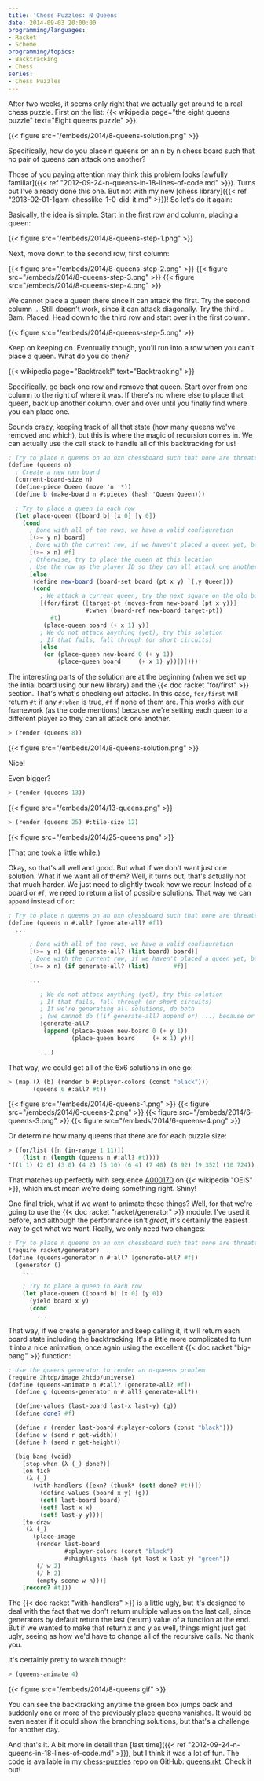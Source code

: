 ```yaml
---
title: 'Chess Puzzles: N Queens'
date: 2014-09-03 20:00:00
programming/languages:
- Racket
- Scheme
programming/topics:
- Backtracking
- Chess
series:
- Chess Puzzles
---
```

After two weeks, it seems only right that we actually get around to a real chess puzzle. First on the list: {{< wikipedia page="the eight queens puzzle" text="Eight queens puzzle" >}}.

{{< figure src="/embeds/2014/8-queens-solution.png" >}}

Specifically, how do you place n queens on an n by n chess board such that no pair of queens can attack one another?

<!--more-->

Those of you paying attention may think this problem looks [awfully familiar]({{< ref "2012-09-24-n-queens-in-18-lines-of-code.md" >}}). Turns out I've already done this one. But not with my new [chess library]({{< ref "2013-02-01-1gam-chesslike-1-0-did-it.md" >}})! So let's do it again:

Basically, the idea is simple. Start in the first row and column, placing a queen:

{{< figure src="/embeds/2014/8-queens-step-1.png" >}}

Next, move down to the second row, first column:

{{< figure src="/embeds/2014/8-queens-step-2.png" >}}
{{< figure src="/embeds/2014/8-queens-step-3.png" >}}
{{< figure src="/embeds/2014/8-queens-step-4.png" >}}

We cannot place a queen there since it can attack the first. Try the second column ... Still doesn't work, since it can attack diagonally. Try the third... Bam. Placed. Head down to the third row and start over in the first column.

{{< figure src="/embeds/2014/8-queens-step-5.png" >}}

Keep on keeping on. Eventually though, you'll run into a row when you can't place a queen. What do you do then?

{{< wikipedia page="Backtrack!" text="Backtracking" >}}

Specifically, go back one row and remove that queen. Start over from one column to the right of where it was. If there's no where else to place that queen, back up another column, over and over until you finally find where you can place one.

Sounds crazy, keeping track of all that state (how many queens we've removed and which), but this is where the magic of recursion comes in. We can actually use the call stack to handle all of this backtracking for us!

```scheme
; Try to place n queens on an nxn chessboard such that none are threatened
(define (queens n)
  ; Create a new nxn board
  (current-board-size n)
  (define-piece Queen (move 'n '*))
  (define b (make-board n #:pieces (hash 'Queen Queen)))

  ; Try to place a queen in each row
  (let place-queen ([board b] [x 0] [y 0])
    (cond
      ; Done with all of the rows, we have a valid configuration
      [(>= y n) board]
      ; Done with the current row, if we haven't placed a queen yet, bail out
      [(>= x n) #f]
      ; Otherwise, try to place the queen at this location
      ; Use the row as the player ID so they can all attack one another
      [else
       (define new-board (board-set board (pt x y) `(,y Queen)))
       (cond
         ; We attack a current queen, try the next square on the old board
         [(for/first ([target-pt (moves-from new-board (pt x y))]
                      #:when (board-ref new-board target-pt))
            #t)
          (place-queen board (+ x 1) y)]
         ; We do not attack anything (yet), try this solution
         ; If that fails, fall through (or short circuits)
         [else
          (or (place-queen new-board 0 (+ y 1))
              (place-queen board     (+ x 1) y))])])))
```

The interesting parts of the solution are at the beginning (when we set up the intial board using our new library) and the {{< doc racket "for/first" >}} section. That's what's checking out attacks. In this case, `for/first` will return `#t` if any `#:when` is true, `#f` if none of them are. This works with our framework (as the code mentions) because we're setting each queen to a different player so they can all attack one another.

```scheme
> (render (queens 8))
```

{{< figure src="/embeds/2014/8-queens-solution.png" >}}

Nice!

Even bigger?

```scheme
> (render (queens 13))
```

{{< figure src="/embeds/2014/13-queens.png" >}}

```scheme
> (render (queens 25) #:tile-size 12)
```

{{< figure src="/embeds/2014/25-queens.png" >}}

(That one took a little while.)

Okay, so that's all well and good. But what if we don't want just one solution. What if we want all of them? Well, it turns out, that's actually not that much harder. We just need to slightly tweak how we recur. Instead of a board or `#f`, we need to return a list of possible solutions. That way we can `append` instead of `or`:

```scheme
; Try to place n queens on an nxn chessboard such that none are threatened
(define (queens n #:all? [generate-all? #f])
  ...

      ; Done with all of the rows, we have a valid configuration
      [(>= y n) (if generate-all? (list board) board)]
      ; Done with the current row, if we haven't placed a queen yet, bail out
      [(>= x n) (if generate-all? (list)       #f)]

      ...

         ; We do not attack anything (yet), try this solution
         ; If that fails, fall through (or short circuits)
         ; If we're generating all solutions, do both
         ; (we cannot do ((if generate-all? append or) ...) because or is a macro
         [generate-all?
          (append (place-queen new-board 0 (+ y 1))
                  (place-queen board     (+ x 1) y))]

         ...)
```

That way, we could get all of the 6x6 solutions in one go:

```scheme
> (map (λ (b) (render b #:player-colors (const "black")))
       (queens 6 #:all? #t))
```

{{< figure src="/embeds/2014/6-queens-1.png" >}} {{< figure src="/embeds/2014/6-queens-2.png" >}} {{< figure src="/embeds/2014/6-queens-3.png" >}} {{< figure src="/embeds/2014/6-queens-4.png" >}}

Or determine how many queens that there are for each puzzle size:

```scheme
> (for/list ([n (in-range 1 11)])
    (list n (length (queens n #:all? #t))))
'((1 1) (2 0) (3 0) (4 2) (5 10) (6 4) (7 40) (8 92) (9 352) (10 724))
```

That matches up perfectly with sequence <a href="https://oeis.org/A000170">A000170</a> on {{< wikipedia "OEIS" >}}, which must mean we're doing something right. Shiny!

One final trick, what if we want to animate these things? Well, for that we're going to use the {{< doc racket "racket/generator" >}} module. I've used it before, and although the performance isn't *great*, it's certainly the easiest way to get what we want. Really, we only need two changes:

```scheme
; Try to place n queens on an nxn chessboard such that none are threatened
(require racket/generator)
(define (queens-generator n #:all? [generate-all? #f])
  (generator ()
    ...

    ; Try to place a queen in each row
    (let place-queen ([board b] [x 0] [y 0])
      (yield board x y)
      (cond
        ...
```

That way, if we create a generator and keep calling it, it will return each board state including the backtracking. It's a little more complicated to turn it into a nice animation, once again using the excellent {{< doc racket "big-bang" >}} function:

```scheme
; Use the queens generator to render an n-queens problem
(require 2htdp/image 2htdp/universe)
(define (queens-animate n #:all? [generate-all? #f])
  (define g (queens-generator n #:all? generate-all?))

  (define-values (last-board last-x last-y) (g))
  (define done? #f)

  (define r (render last-board #:player-colors (const "black")))
  (define w (send r get-width))
  (define h (send r get-height))

  (big-bang (void)
    [stop-when (λ (_) done?)]
    [on-tick
     (λ (_)
       (with-handlers ([exn? (thunk* (set! done? #t))])
         (define-values (board x y) (g))
         (set! last-board board)
         (set! last-x x)
         (set! last-y y)))]
    [to-draw
     (λ (_)
       (place-image
        (render last-board
                #:player-colors (const "black")
                #:highlights (hash (pt last-x last-y) "green"))
        (/ w 2)
        (/ h 2)
        (empty-scene w h)))]
    [record? #t]))
```

The {{< doc racket "with-handlers" >}} is a little ugly, but it's designed to deal with the fact that we don't return multiple values on the last call, since generators by default return the last (return) value of a function at the end. But if we wanted to make that return x and y as well, things might just get ugly, seeing as how we'd have to change all of the recursive calls. No thank you.

It's certainly pretty to watch though:

```scheme
> (queens-animate 4)
```

{{< figure src="/embeds/2014/8-queens.gif" >}}

You can see the backtracking anytime the green box jumps back and suddenly one or more of the previously place queens vanishes. It would be even neater if it could show the branching solutions, but that's a challenge for another day.

And that's it. A bit more in detail than [last time]({{< ref "2012-09-24-n-queens-in-18-lines-of-code.md" >}}), but I think it was a lot of fun. The code is available in my <a href="https://github.com/jpverkamp/chess-puzzles">chess-puzzles</a> repo on GitHub: <a href="https://github.com/jpverkamp/chess-puzzles/blob/master/puzzles/queens.rkt">queens.rkt</a>. Check it out!
